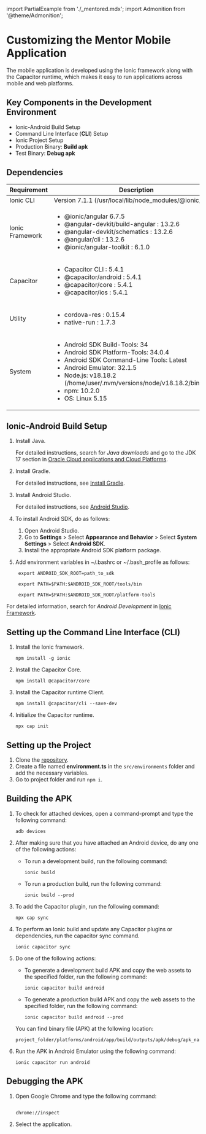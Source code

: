 import PartialExample from './_mentored.mdx';
import Admonition from '@theme/Admonition';

# Customizing the Mentor Mobile Application

The <PartialExample mentored /> mobile application is developed using the Ionic framework along with the Capacitor runtime, which makes it easy to run applications across mobile and web platforms.  

## Key Components in the Development Environment 

- Ionic-Android Build Setup
- Command Line Interface (<b>CLI</b>) Setup
- Ionic Project Setup
- Production Binary: <b>Build apk </b>
- Test Binary: <b>Debug apk</b>

## Dependencies

| Requirement         | Description    |
|--------------|-----------|
| Ionic CLI |Version 7.1.1 (/usr/local/lib/node_modules/@ionic/cli)|
| Ionic Framework | <ul><li>@ionic/angular 6.7.5</li> <li>@angular-devkit/build-angular : 13.2.6 </li><li> @angular-devkit/schematics : 13.2.6 </li><li>@angular/cli : 13.2.6 </li><li> @ionic/angular-toolkit : 6.1.0 </li></ul> |
| Capacitor | <ul><li>Capacitor CLI : 5.4.1 </li><li>@capacitor/android : 5.4.1 </li><li>@capacitor/core : 5.4.1 </li><li>@capacitor/ios : 5.4.1 </li></ul>
| Utility | <ul><li>cordova-res : 0.15.4</li><li>native-run : 1.7.3 </li></ul>
| System | <ul><li>Android SDK Build-Tools: 34</li><li>Android SDK Platform-Tools: 34.0.4</li><li>Android SDK Command-Line Tools: Latest</li><li>Android Emulator: 32.1.5</li><li>Node.js: v18.18.2 (/home/user/.nvm/versions/node/v18.18.2/bin/node)</li><li>npm: 10.2.0 </li><li>OS: Linux 5.15</li></ul>

## Ionic-Android Build Setup

1. Install Java. 

    <Admonition type="tip">  
    <p>For detailed instructions, search for <i>Java downloads</i> and go to the JDK 17 section in <a href="https://www.oracle.com">Oracle Cloud applications and Cloud Platforms</a>.</p>
    </Admonition>

2. Install Gradle. 

    <Admonition type="tip">  
    <p>For detailed instructions, see <a href="https://gradle.org">Install Gradle</a>.</p>
    </Admonition>

3. Install Android Studio. 

    <Admonition type="tip">  
    <p>For detailed instructions, see <a href="https://developer.android.com">Android Studio</a>.</p>
    </Admonition>

4. To install Android SDK, do as follows:

    1. Open Android Studio. 
    2. Go to **Settings** > Select **Appearance and Behavior** > Select **System Settings** > Select **Android SDK**.
    3. Install the appropriate Android SDK platform package.

5. Add environment variables in ~/.bashrc or ~/.bash_profile as follows:

    ```
     export ANDROID_SDK_ROOT=path_to_sdk
     
     export PATH=$PATH:$ANDROID_SDK_ROOT/tools/bin

     export PATH=$PATH:$ANDROID_SDK_ROOT/platform-tools

    ```

<Admonition type="tip">  
<p>For detailed information, search for <i>Android Development</i> in <a href="https://ionicframework.com">Ionic Framework</a>.</p>
</Admonition>

## Setting up the Command Line Interface (CLI)

1. Install the Ionic framework.
    ```
    npm install -g ionic
    ```
2. Install the Capacitor Core.

    ```
    npm install @capacitor/core
    ```
3. Install the Capacitor runtime Client.

    ```
    npm install @capacitor/cli --save-dev 
    ```
4. Initialize the Capacitor runtime.

    ```
    npx cap init
    ```

## Setting up the Project

1. Clone the [repository](https://github.com/ELEVATE-Project/mentoring-mobile-app.git).
2. Create a file named **environment.ts** in the  `src/environments` folder and add the necessary variables.
3. Go to project folder and run `npm i`.

## Building the APK

1. To check for attached devices, open a command-prompt and type the following command:  

    ```
    adb devices

    ```    
2. After making sure that you have attached an Android device, do any one of the following actions:

    * To run a development build, run the following command:

        ```
        ionic build

        ```
    
    * To run a production build, run the following command:

        ```
        ionic build --prod

        ```

3. To add the Capacitor plugin, run the following command:

    ```
    npx cap sync  

    ```

4. To perform an Ionic build and update any Capacitor plugins or dependencies, run the capacitor sync command.  

    ```
    ionic capacitor sync

    ```

5. Do one of the following actions:

    * To generate a development build APK and copy the web assets to the specified folder, run the following command:

        ```
        ionic capacitor build android

        ```

    * To generate a production build APK and copy the web assets to the specified folder, run the following command:

        ```
        ionic capacitor build android --prod
        
        ```

    You can find binary file (APK) at the following location: 

    ```
    project_folder/platforms/android/app/build/outputs/apk/debug/apk_name.apk

    ```

7. Run the APK in Android Emulator using the following command:

    ```
    ionic capacitor run android    

    ```

## Debugging the APK

1. Open Google Chrome and type the following command: 

    ```

    chrome://inspect

    ```

2. Select the application.